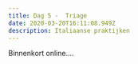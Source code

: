 ```yaml
---
title: Dag 5 -  Triage
date: 2020-03-20T16:11:08.949Z
description: Italiaanse praktijken
---
```

Binnenkort online....
